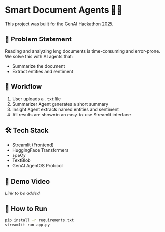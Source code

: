 # Smart Document Agents 🧠📄

This project was built for the GenAI Hackathon 2025.

## 🚀 Problem Statement
Reading and analyzing long documents is time-consuming and error-prone.
We solve this with AI agents that:
- Summarize the document
- Extract entities and sentiment

## 🔁 Workflow
1. User uploads a `.txt` file
2. Summarizer Agent generates a short summary
3. Insight Agent extracts named entities and sentiment
4. All results are shown in an easy-to-use Streamlit interface

## 🛠️ Tech Stack
- Streamlit (Frontend)
- HuggingFace Transformers
- spaCy
- TextBlob
- GenAI AgentOS Protocol

## 🎥 Demo Video
_Link to be added_

## 📁 How to Run

```bash
pip install -r requirements.txt
streamlit run app.py
